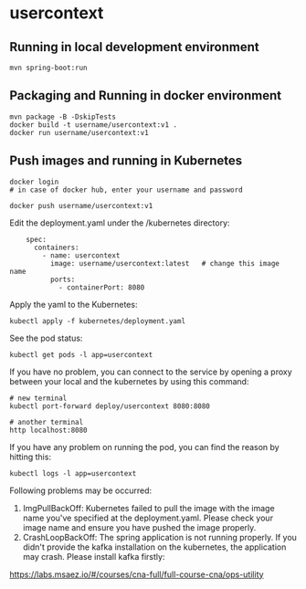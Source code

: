# usercontext

## Running in local development environment

```
mvn spring-boot:run
```

## Packaging and Running in docker environment

```
mvn package -B -DskipTests
docker build -t username/usercontext:v1 .
docker run username/usercontext:v1
```

## Push images and running in Kubernetes

```
docker login 
# in case of docker hub, enter your username and password

docker push username/usercontext:v1
```

Edit the deployment.yaml under the /kubernetes directory:
```
    spec:
      containers:
        - name: usercontext
          image: username/usercontext:latest   # change this image name
          ports:
            - containerPort: 8080

```

Apply the yaml to the Kubernetes:
```
kubectl apply -f kubernetes/deployment.yaml
```

See the pod status:
```
kubectl get pods -l app=usercontext
```

If you have no problem, you can connect to the service by opening a proxy between your local and the kubernetes by using this command:
```
# new terminal
kubectl port-forward deploy/usercontext 8080:8080

# another terminal
http localhost:8080
```

If you have any problem on running the pod, you can find the reason by hitting this:
```
kubectl logs -l app=usercontext
```

Following problems may be occurred:

1. ImgPullBackOff:  Kubernetes failed to pull the image with the image name you've specified at the deployment.yaml. Please check your image name and ensure you have pushed the image properly.
1. CrashLoopBackOff: The spring application is not running properly. If you didn't provide the kafka installation on the kubernetes, the application may crash. Please install kafka firstly:

https://labs.msaez.io/#/courses/cna-full/full-course-cna/ops-utility

